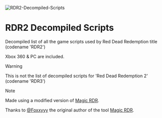 ![RDR2-Decompiled-Scripts](https://github.com/user-attachments/assets/4716c950-9c20-4772-85c9-0d8c535c5be2)

# RDR2 Decompiled Scripts
Decompiled list of all the game scripts used by Red Dead Redemption title (codename 'RDR2')

Xbox 360 & PC are included.

> [!WARNING]
> This is not the list of decompiled scripts for 'Red Dead Redemption 2' (codename 'RDR3')

> [!NOTE]
> Made using a modified version of [Magic RDR](https://github.com/K3rhos/Magic-RDR).

Thanks to [@Foxxyyy](https://github.com/Foxxyyy/) the original author of the tool [Magic RDR](https://github.com/Foxxyyy/Magic-RDR).
